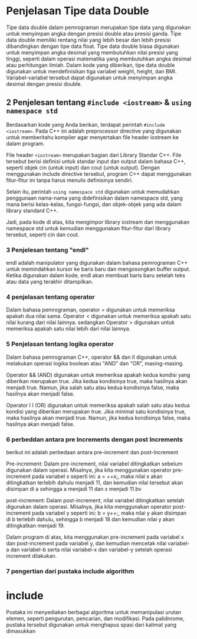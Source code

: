 # Penjelasan Tipe data Double

Tipe data double dalam pemrograman merupakan tipe data yang digunakan untuk menyimpan angka dengan presisi double atau presisi ganda. Tipe data double memiliki rentang nilai yang lebih besar dan lebih presisi dibandingkan dengan tipe data float. Tipe data double biasa digunakan untuk menyimpan angka desimal yang membutuhkan nilai presisi yang tinggi, seperti dalam operasi matematika yang membutuhkan angka desimal atau perhitungan ilmiah. Dalam kode yang diberikan, tipe data double digunakan untuk mendefinisikan tiga variabel weight, height, dan BMI. Variabel-variabel tersebut dapat digunakan untuk menyimpan angka desimal dengan presisi double.

## 2 Penjelesan tentang ```#include <iostream>``` & ```using namespace std```

Berdasarkan kode yang Anda berikan, terdapat perintah ```#include <iostream>```. Pada C++ ini adalah preprocessor directive yang digunakan untuk memberitahu kompiler agar menyertakan file header iostream ke dalam program.

File header ```<iostream>``` merupakan bagian dari Library Standar C++. File tersebut berisi definisi untuk standar input dan output dalam bahasa C++, seperti objek cin (untuk input) dan cout (untuk output). Dengan menggunakan include directive tersebut, program C++ dapat menggunakan fitur-fitur ini tanpa harus menulis definisinya sendiri.

Selain itu, perintah ```using namespace std``` digunakan untuk memudahkan penggunaan nama-nama yang didefinisikan dalam namespace std, yang mana berisi kelas-kelas, fungsi-fungsi, dan objek-objek yang ada dalam library standard C++.

Jadi, pada kode di atas, kita mengimpor library iostream dan menggunakan namespace std untuk kemudian menggunakan fitur-fitur dari library tersebut, seperti cin dan cout.

### 3 Penjelesan tentang "endl"

endl adalah manipulator yang digunakan dalam bahasa pemrograman C++ untuk memindahkan kursor ke baris baru dan mengosongkan buffer output. Ketika digunakan dalam kode, endl akan membuat baris baru setelah teks atau data yang terakhir ditampilkan.

### 4 penjelasan tentang operator

Dalam bahasa pemrograman, operator = digunakan untuk memeriksa apakah dua nilai sama. Operator < digunakan untuk memeriksa apakah satu nilai kurang dari nilai Iainnya. sedangkan Operator > digunakan untuk memeriksa apakah satu nilai lebih dari nilai Iainnya.

### 5 Penjelasan tentang logika operator

Dalam bahasa pemrograman C++, operator && dan II digunakan untuk melakukan operasi logika boolean atau "AND" dan "OR", masing-masing.

Operator && (AND) digunakan untuk memeriksa apakah kedua kondisi yang diberikan merupakan true. Jika kedua kondisinya true, maka hasilnya akan menjadi true. Namun, jika salah satu atau kedua kondisinya false, maka hasilnya akan menjadi false.

Operator I I (OR) digunakan untuk memeriksa apakah salah satu atau kedua kondisi yang diberikan merupakan true. Jika minimal satu kondisinya true, maka hasilnya akan menjadi true. Namun, jika kedua kondisinya false, maka hasilnya akan menjadi false.

### 6 perbeddan antara pre Increments dengan post Increments

berikut ini adalah perbedaan antara pre-increment dan post-Increment

Pre-increment: Dalam pre-increment, nilai variabel ditingkatkan sebelum digunakan dalam operasi. Misalnya, jika kita menggunakan operator pre-increment pada variabel x seperti ini: a = ++x;, maka nilai x akan ditingkatkan terlebih dahulu menjadi 11, dan kemudian nilai tersebut akan disimpan di a sehingga a menjadi 11 dan x menjadi 11.bv

post-increment: Dalam post-increment, nilai variabel ditingkatkan setelah digunakan dalam operasi. Misalnya, jika kita menggunakan operator post-increment pada variabel y seperti ini: b = y++;, maka nilai y akan disimpan di b terlebih dahulu, sehingga b menjadi 18 dan kemudian nilai y akan ditingkatkan menjadi 19.

Dalam program di atas, kita menggunakan pre-increment pada variabel x dan post-increment pada variabel y, dan kemudian mencetak nilai variabel-a dan variabel-b serta nilai variabel-x dan variabel-y setelah operasi increment dilakukan.

### 7 pengertian dari pustaka include algorithm 
# include <algorithm>
Pustaka ini menyediakan berbagai algoritma untuk memanipulasi urutan elemen, seperti pengurutan, pencarian, dan modifikasi. Pada palidnrome, pustaka tersebut digunakan untuk menghapus spasi dari kalimat yang dimasukkan




